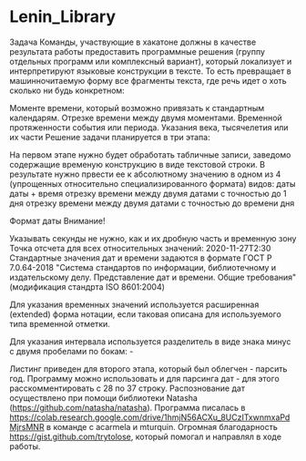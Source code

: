 # Lenin_Library

Задача
Команды, участвующие в хакатоне должны в качестве результата работы предоставить программные решения (группу отдельных программ или комплексный вариант),
который локализует и интерпретируют языковые конструкции в тексте. То есть превращает в машинночитаемую форму все фрагменты текста,
где речь идет о хоть сколько ни будь конкретном:

Моменте времени, который возможно привязать к стандартным календарям.
Отрезке времени между двумя моментами.
Временной протяженности события или периода.
Указания века, тысячелетия или их части
Решение задачи планируется в три этапа:

На первом этапе нужно будет обработать табличные записи,
заведомо содержащие временую конструкцию в виде текстовой строки.
В результате нужно првести ее к абсолютному значению в одном из 4
(упрощенных относительно специализированного формата) видов:
даты
даты + время
отрезку времени между двумя датами с точностью до 1 дня
отрезку времени между двумя датами с точностью до времени дня

Формат даты
Внимание!

Указывать секунды не нужно, как и их дробную часть и временную зону
Точка отсчета для всех относительных значений: 2020-11-27T2:30
Стандартные значения дат и времени задаются в формате ГОСТ Р 7.0.64-2018
"Система стандартов по информации, библиотечному и издательскому делу. Представление дат и времени. Общие требования" (модификация стандрта ISO 8601:2004)

Для указания временных значений используется расширенная (extended) форма нотации, если таковая описана для используемого типа временной отметки.

Для указания интервала используется разделитель в виде знака минус с двумя пробелами по бокам: -

Листинг приведен для второго этапа, который был облегчен - парсить год.
Программу можно использовать и для парсинга дат - для этого расскомментировать с 28 по 37 строку.
Распознование дат осуществлено при помощи библиотеки Natasha (https://github.com/natasha/natasha).
Программа писалась в https://colab.research.google.com/drive/1hmjN56ACXu_8UCzITxwnmxaPdMjrsMNR в команде с acarmela и mturquin.
Огромная благодарность https://gist.github.com/trytolose, который помогал и направлял в ходе работы.
